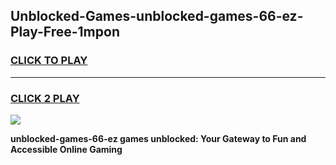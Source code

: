 
## Unblocked-Games-unblocked-games-66-ez-Play-Free-1mpon
<h3>
<a href="https://premium76.site?title=unblocked-games-66-ez&ref=12A">CLICK TO PLAY</a></h3>
<hr>

<h3>
<a href="https://premium76.site?title=unblocked-games-66-ez&ref=12A">CLICK 2 PLAY</a>
  
</h3>

<a href="https://premium76.site?title=unblocked-games-66-ez&ref=12A"><img src="https://clearcache.store/games.png"></a>


**unblocked-games-66-ez games unblocked: Your Gateway to Fun and Accessible Online Gaming**
